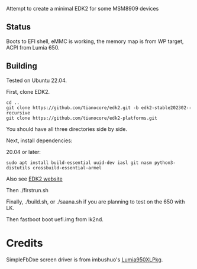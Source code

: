 Attempt to create a minimal EDK2 for some MSM8909 devices

## Status
Boots to EFI shell, eMMC is working, the memory map is from WP target, ACPI from Lumia 650.

## Building
Tested on Ubuntu 22.04.

First, clone EDK2.

```
cd ..
git clone https://github.com/tianocore/edk2.git -b edk2-stable202302--recursive
git clone https://github.com/tianocore/edk2-platforms.git
```

You should have all three directories side by side.

Next, install dependencies:

20.04 or later:

```
sudo apt install build-essential uuid-dev iasl git nasm python3-distutils crossbuild-essential-armel
```

Also see [EDK2 website](https://github.com/tianocore/tianocore.github.io/wiki/Using-EDK-II-with-Native-GCC#Install_required_software_from_apt)

Then ./firstrun.sh

Finally, ./build.sh, or ./saana.sh if you are planning to test on the 650 with LK.

Then fastboot boot uefi.img from lk2nd.

# Credits

SimpleFbDxe screen driver is from imbushuo's [Lumia950XLPkg](https://github.com/WOA-Project/Lumia950XLPkg).
